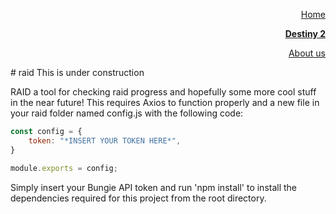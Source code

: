 <!DOCTYPE html>
<html>
    <div class="navigation">
      <!--Pages will be added in future update-->   
        <p align="right"><a href="home.html">Home</a></p>
        <p align="right"><a href="public/index.html"><b>Destiny 2</b></a></p>
        <p align="right"><a href="about.html">About us</a></p>
    </div>
</html>
# raid
This is under construction

RAID a tool for checking raid progress and hopefully some more cool stuff in the near future!
This requires Axios to function properly and a new file in your raid folder named config.js with the following code:
```js
const config = {
    token: "*INSERT YOUR TOKEN HERE*",
}

module.exports = config;
```
Simply insert your Bungie API token and run 'npm install' to install the dependencies required for this project from the root directory.


